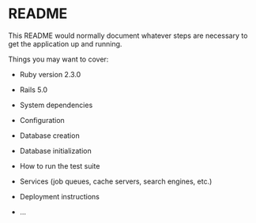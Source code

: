 # README

This README would normally document whatever steps are necessary to get the
application up and running.

Things you may want to cover:

* Ruby version 2.3.0
* Rails 5.0

* System dependencies

* Configuration

* Database creation

* Database initialization

* How to run the test suite

* Services (job queues, cache servers, search engines, etc.)

* Deployment instructions

* ...
